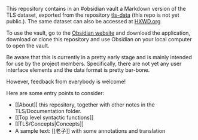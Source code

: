 This repository contains in an #obsidian vault a Markdown version of the TLS dataset, exported from the repository [tls-data](https://github.com/tls-kr/tls-data) (this repo is not yet public.).  The same dataset can also be accessed at [HXWD.org](https://hxwd.org)

To use the vault, go to the [Obsidian website](https://obsidian.md) and download the application, download or clone this repository and use Obsidian on your local computer to open the vault. 

Be aware that this is currently in a pretty early stage and is mainly intended for use by the project members.  Specifically, there are not yet any user interface elements and the data format is pretty bar-bone. 

However, feedback from everybody is welcome!

Here are some entry points to consider:

- [[About]] this repository, together with other notes in the TLS/Documentation folder.
- [[Top level syntactic functions]] 
- [[TLS/Concepts|Concepts]]
- A sample text: [[老子]] with some annotations and translation
